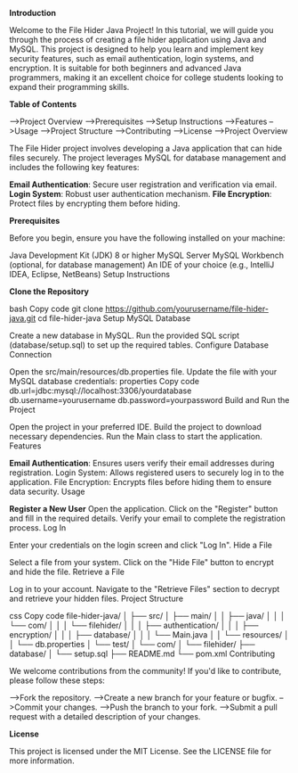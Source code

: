 **Introduction**

Welcome to the File Hider Java Project! In this tutorial, we will guide you through the process of creating a file hider application using Java and MySQL. This project is designed to help you learn and implement key security features, such as email authentication, login systems, and encryption. It is suitable for both beginners and advanced Java programmers, making it an excellent choice for college students looking to expand their programming skills.

**Table of Contents**

–>Project Overview
–>Prerequisites
–>Setup Instructions
–>Features
–>Usage
–>Project Structure
–>Contributing
–>License
–>Project Overview

The File Hider project involves developing a Java application that can hide files securely. The project leverages MySQL for database management and includes the following key features:

**Email Authentication**: Secure user registration and verification via email.
**Login System**: Robust user authentication mechanism.
**File Encryption**: Protect files by encrypting them before hiding.

**Prerequisites**

Before you begin, ensure you have the following installed on your machine:

Java Development Kit (JDK) 8 or higher
MySQL Server
MySQL Workbench (optional, for database management)
An IDE of your choice (e.g., IntelliJ IDEA, Eclipse, NetBeans)
Setup Instructions

**Clone the Repository**

bash
Copy code
git clone https://github.com/yourusername/file-hider-java.git
cd file-hider-java
Setup MySQL Database

Create a new database in MySQL.
Run the provided SQL script (database/setup.sql) to set up the required tables.
Configure Database Connection

Open the src/main/resources/db.properties file.
Update the file with your MySQL database credentials:
properties
Copy code
db.url=jdbc:mysql://localhost:3306/yourdatabase
db.username=yourusername
db.password=yourpassword
Build and Run the Project

Open the project in your preferred IDE.
Build the project to download necessary dependencies.
Run the Main class to start the application.
Features

**Email Authentication**: Ensures users verify their email addresses during registration.
Login System: Allows registered users to securely log in to the application.
File Encryption: Encrypts files before hiding them to ensure data security.
Usage

**Register a New User**
Open the application.
Click on the "Register" button and fill in the required details.
Verify your email to complete the registration process.
Log In

Enter your credentials on the login screen and click "Log In".
Hide a File

Select a file from your system.
Click on the "Hide File" button to encrypt and hide the file.
Retrieve a File

Log in to your account.
Navigate to the "Retrieve Files" section to decrypt and retrieve your hidden files.
Project Structure

css
Copy code
file-hider-java/
│
├── src/
│   ├── main/
│   │   ├── java/
│   │   │   └── com/
│   │   │       └── filehider/
│   │   │           ├── authentication/
│   │   │           ├── encryption/
│   │   │           ├── database/
│   │   │           └── Main.java
│   │   └── resources/
│   │       └── db.properties
│   └── test/
│       └── com/
│           └── filehider/
├── database/
│   └── setup.sql
├── README.md
└── pom.xml
Contributing

We welcome contributions from the community! If you'd like to contribute, please follow these steps:

–>Fork the repository.
–>Create a new branch for your feature or bugfix.
–>Commit your changes.
–>Push the branch to your fork.
–>Submit a pull request with a detailed description of your changes.

**License**

This project is licensed under the MIT License. See the LICENSE file for more information.

